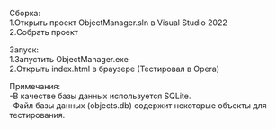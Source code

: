 Сборка:<br />
1.Открыть проект ObjectManager.sln в Visual Studio 2022<br />
2.Собрать проект<br />

Запуск:<br />
1.Запустить ObjectManager.exe<br />
2.Открыть index.html в браузере (Тестировал в Opera)<br />

Примечания:<br />
-В качестве базы данных используется SQLite.<br />
-Файл базы данных (objects.db) содержит некоторые объекты для тестирования.<br />
